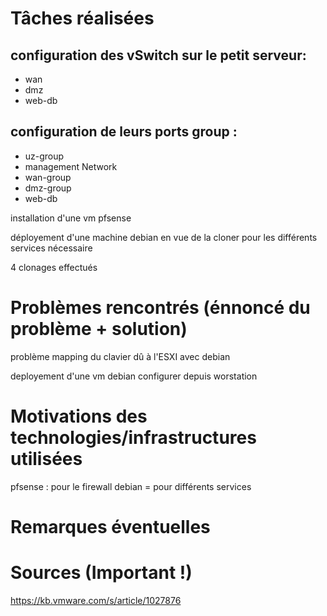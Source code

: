 # Tâches réalisées
## configuration des vSwitch sur le petit serveur:
- wan
- dmz
- web-db

## configuration de leurs ports group :
- uz-group
- management Network
- wan-group
- dmz-group
- web-db


installation d'une vm pfsense

déployement d'une machine debian en vue de la cloner pour les différents services nécessaire

4 clonages effectués

# Problèmes rencontrés (énnoncé du problème + solution)
problème mapping du clavier dû à l'ESXI avec debian 

deployement d'une vm debian configurer depuis worstation

# Motivations des technologies/infrastructures utilisées
pfsense : pour le firewall
debian = pour différents services

# Remarques éventuelles


# Sources (Important !)

 
https://kb.vmware.com/s/article/1027876
